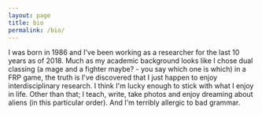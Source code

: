 ```yaml
---
layout: page
title: bio
permalink: /bio/
---
```


I was born in 1986 and I've been working as a researcher for the last 10 years as of 2018. Much as my academic background looks like I chose dual classing (a mage and a fighter maybe? - you say which one is which) in a FRP game, the truth is I've discovered that I just happen to enjoy interdisciplinary research. I think I'm lucky enough to stick with what I enjoy in life. Other than that; I teach, write, take photos and enjoy dreaming about aliens (in this particular order). And I'm terribly allergic to bad grammar.
